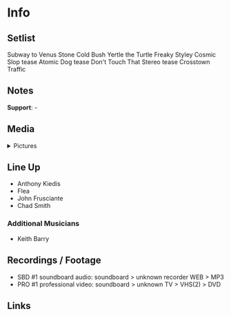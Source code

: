 # Info

## Setlist

Subway to Venus
Stone Cold Bush
Yertle the Turtle
Freaky Styley
Cosmic Slop tease
Atomic Dog tease
Don't Touch That Stereo tease
Crosstown Traffic

## Notes

**Support**: -

## Media 

<details>
  <summary>Pictures</summary>
  <!--<img alt="Setlist" title="Setlist" src="_.jpg" height="200" />
  <img alt="Flyer" title="Flyer" src="_.jpg" height="200" />
  <img alt="Clipper" title="Clipper" src="_.jpg" height="200" />
  <img alt="Ticket" title="Ticket" src="_.jpg" height="200" />
  -->
</details>

## Line Up

* Anthony Kiedis
* Flea
* John Frusciante
* Chad Smith

### Additional Musicians

* Keith Barry

## Recordings / Footage

* SBD #1 soundboard audio: soundboard > unknown recorder WEB > MP3
* PRO #1 professional video: soundboard > unknown TV > VHS(2) > DVD

## Links